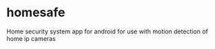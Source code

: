 homesafe
========

Home security system app for android for use with motion detection of home ip cameras